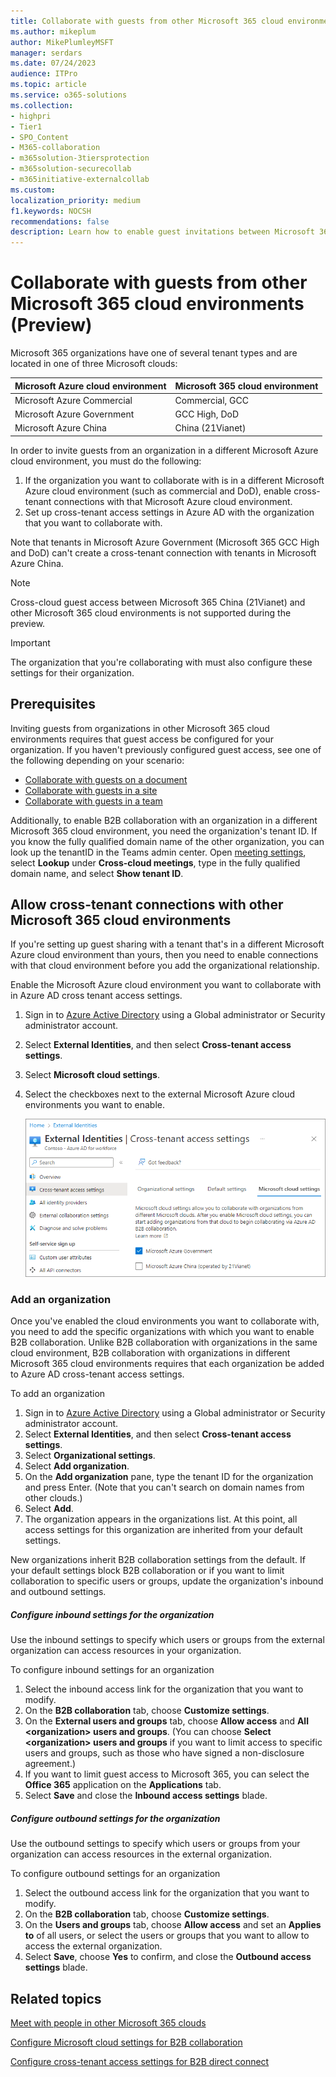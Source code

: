 ```yaml
---
title: Collaborate with guests from other Microsoft 365 cloud environments (Preview)
ms.author: mikeplum
author: MikePlumleyMSFT
manager: serdars
ms.date: 07/24/2023
audience: ITPro
ms.topic: article
ms.service: o365-solutions
ms.collection:
- highpri
- Tier1
- SPO_Content
- M365-collaboration
- m365solution-3tiersprotection
- m365solution-securecollab
- m365initiative-externalcollab
ms.custom: 
localization_priority: medium
f1.keywords: NOCSH
recommendations: false
description: Learn how to enable guest invitations between Microsoft 365 cloud environments (such as commercial and DoD).
---
```


# Collaborate with guests from other Microsoft 365 cloud environments (Preview)

Microsoft 365 organizations have one of several tenant types and are located in one of three Microsoft clouds:

|Microsoft Azure cloud environment|Microsoft 365 cloud environment|
|:--------------------------------|:------------------------------|
|Microsoft Azure Commercial|Commercial, GCC|
|Microsoft Azure Government|GCC High, DoD|
|Microsoft Azure China|China (21Vianet)|

In order to invite guests from an organization in a different Microsoft Azure cloud environment, you must do the following:

1. If the organization you want to collaborate with is in a different Microsoft Azure cloud environment (such as commercial and DoD), enable cross-tenant connections with that Microsoft Azure cloud environment.
1. Set up cross-tenant access settings in Azure AD with the organization that you want to collaborate with.

Note that tenants in Microsoft Azure Government (Microsoft 365 GCC High and DoD) can't create a cross-tenant connection with tenants in Microsoft Azure China.

> [!NOTE]
> Cross-cloud guest access between Microsoft 365 China (21Vianet) and other Microsoft 365 cloud environments is not supported during the preview.

> [!IMPORTANT]
> The organization that you're collaborating with must also configure these settings for their organization.

## Prerequisites

Inviting guests from organizations in other Microsoft 365 cloud environments requires that guest access be configured for your organization. If you haven't previously configured guest access, see one of the following depending on your scenario:

- [Collaborate with guests on a document](collaborate-on-documents.md)
- [Collaborate with guests in a site](collaborate-in-site.md)
- [Collaborate with guests in a team](collaborate-as-team.md)

Additionally, to enable B2B collaboration with an organization in a different Microsoft 365 cloud environment, you need the organization's tenant ID. If you know the fully qualified domain name of the other organization, you can look up the tenantID in the Teams admin center. Open [meeting settings](https://admin.teams.microsoft.com/meetings/settings), select **Lookup** under **Cross-cloud meetings**, type in the fully qualified domain name, and select **Show tenant ID**.

## Allow cross-tenant connections with other Microsoft 365 cloud environments

If you're setting up guest sharing with a tenant that's in a different Microsoft Azure cloud environment than yours, then you need to enable connections with that cloud environment before you add the organizational relationship.

Enable the Microsoft Azure cloud environment you want to collaborate with in Azure AD cross tenant access settings.

1. Sign in to [Azure Active Directory](https://aad.portal.azure.com) using a Global administrator or Security administrator account.
1. Select **External Identities**, and then select **Cross-tenant access settings**.
1. Select **Microsoft cloud settings**.
1. Select the checkboxes next to the external Microsoft Azure cloud environments you want to enable.

   ![Screenshot showing Microsoft cloud settings.](../media/cross-cloud-settings.png)

### Add an organization

Once you've enabled the cloud environments you want to collaborate with, you need to add the specific organizations with which you want to enable B2B collaboration. Unlike B2B collaboration with organizations in the same cloud environment, B2B collaboration with organizations in different Microsoft 365 cloud environments requires that each organization be added to Azure AD cross-tenant access settings.

To add an organization

1. Sign in to [Azure Active Directory](https://aad.portal.azure.com) using a Global administrator or Security administrator account.
1. Select **External Identities**, and then select **Cross-tenant access settings**.
1. Select **Organizational settings**.
1. Select **Add organization**.
1. On the **Add organization** pane, type the tenant ID for the organization and press Enter. (Note that you can't search on domain names from other clouds.)
1. Select **Add**.
1. The organization appears in the organizations list. At this point, all access settings for this organization are inherited from your default settings.

New organizations inherit B2B collaboration settings from the default. If your default settings block B2B collaboration or if you want to limit collaboration to specific users or groups, update the organization's inbound and outbound settings.

##### Configure inbound settings for the organization

Use the inbound settings to specify which users or groups from the external organization can access resources in your organization.

To configure inbound settings for an organization

1. Select the inbound access link for the organization that you want to modify.
1. On the **B2B collaboration** tab, choose **Customize settings**.
1. On the **External users and groups** tab, choose **Allow access** and **All \<organization\> users and groups**. (You can choose **Select \<organization\> users and groups** if you want to limit access to specific users and groups, such as those who have signed a non-disclosure agreement.)
1. If you want to limit guest access to Microsoft 365, you can select the **Office 365** application on the **Applications** tab.
1. Select **Save** and close the **Inbound access settings** blade.

##### Configure outbound settings for the organization

Use the outbound settings to specify which users or groups from your organization can access resources in the external organization.

To configure outbound settings for an organization

1. Select the outbound access link for the organization that you want to modify.
1. On the **B2B collaboration** tab, choose **Customize settings**.
1. On the **Users and groups** tab, choose **Allow access** and set an **Applies to** of all users, or select the users or groups that you want to allow to access the external organization.
1. Select **Save**, choose **Yes** to confirm, and close the **Outbound access settings** blade.

## Related topics

[Meet with people in other Microsoft 365 clouds](/microsoftteams/cross-cloud-meetings)

[Configure Microsoft cloud settings for B2B collaboration](/azure/active-directory/external-identities/cross-cloud-settings)

[Configure cross-tenant access settings for B2B direct connect](/azure/active-directory/external-identities/cross-tenant-access-settings-b2b-direct-connect)

